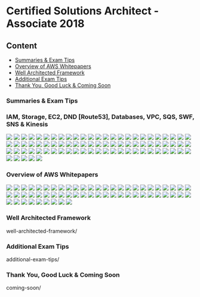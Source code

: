 # Certified Solutions Architect - Associate 2018

## Content

* [Summaries & Exam Tips](#summ)
* [Overview of AWS Whitepapers](#whitepapers)
* [Well Architected Framework](#waf)
* [Additional Exam Tips](#tips)
* [Thank You, Good Luck & Coming Soon](#soon)



### <a name="summ"></a>Summaries & Exam Tips 
### IAM, Storage, EC2, DND [Route53], Databases, VPC, SQS, SWF, SNS & Kinesis

![](summaries-and-exam-tips/Screenshot%20from%202018-02-04%2021-07-28.png)
![](summaries-and-exam-tips/Screenshot%20from%202018-02-04%2021-07-44.png)
![](summaries-and-exam-tips/Screenshot%20from%202018-02-04%2021-07-51.png)
![](summaries-and-exam-tips/Screenshot%20from%202018-02-04%2021-08-01.png)
![](summaries-and-exam-tips/Screenshot%20from%202018-02-04%2021-08-36.png)
![](summaries-and-exam-tips/Screenshot%20from%202018-02-04%2021-08-47.png)
![](summaries-and-exam-tips/Screenshot%20from%202018-02-04%2021-08-58.png)
![](summaries-and-exam-tips/Screenshot%20from%202018-02-04%2021-09-45.png)
![](summaries-and-exam-tips/Screenshot%20from%202018-02-04%2021-10-27.png)
![](summaries-and-exam-tips/Screenshot%20from%202018-02-04%2021-10-34.png)
![](summaries-and-exam-tips/Screenshot%20from%202018-02-04%2021-10-43.png)
![](summaries-and-exam-tips/Screenshot%20from%202018-02-04%2021-10-50.png)
![](summaries-and-exam-tips/Screenshot%20from%202018-02-04%2021-11-00.png)
![](summaries-and-exam-tips/Screenshot%20from%202018-02-04%2021-11-07.png)
![](summaries-and-exam-tips/Screenshot%20from%202018-02-04%2021-11-19.png)
![](summaries-and-exam-tips/Screenshot%20from%202018-02-04%2021-11-30.png)
![](summaries-and-exam-tips/Screenshot%20from%202018-02-04%2021-11-39.png)
![](summaries-and-exam-tips/Screenshot%20from%202018-02-04%2021-12-08.png)
![](summaries-and-exam-tips/Screenshot%20from%202018-02-04%2021-12-29.png)
![](summaries-and-exam-tips/Screenshot%20from%202018-02-04%2021-13-15.png)
![](summaries-and-exam-tips/Screenshot%20from%202018-02-04%2021-13-19.png)
![](summaries-and-exam-tips/Screenshot%20from%202018-02-04%2021-13-37.png)
![](summaries-and-exam-tips/Screenshot%20from%202018-02-04%2021-14-05.png)
![](summaries-and-exam-tips/Screenshot%20from%202018-02-04%2021-14-15.png)
![](summaries-and-exam-tips/Screenshot%20from%202018-02-04%2021-14-23.png)
![](summaries-and-exam-tips/Screenshot%20from%202018-02-04%2021-14-35.png)
![](summaries-and-exam-tips/Screenshot%20from%202018-02-04%2021-14-44.png)
![](summaries-and-exam-tips/Screenshot%20from%202018-02-04%2021-15-21.png)
![](summaries-and-exam-tips/Screenshot%20from%202018-02-04%2021-15-29.png)
![](summaries-and-exam-tips/Screenshot%20from%202018-02-04%2021-15-35.png)
![](summaries-and-exam-tips/Screenshot%20from%202018-02-04%2021-15-44.png)
![](summaries-and-exam-tips/Screenshot%20from%202018-02-04%2021-16-12.png)
![](summaries-and-exam-tips/Screenshot%20from%202018-02-04%2021-16-25.png)
![](summaries-and-exam-tips/Screenshot%20from%202018-02-04%2021-16-49.png)
![](summaries-and-exam-tips/Screenshot%20from%202018-02-04%2021-16-59.png)
![](summaries-and-exam-tips/Screenshot%20from%202018-02-04%2021-17-06.png)
![](summaries-and-exam-tips/Screenshot%20from%202018-02-04%2021-17-15.png)
![](summaries-and-exam-tips/Screenshot%20from%202018-02-04%2021-17-36.png)
![](summaries-and-exam-tips/Screenshot%20from%202018-02-04%2021-17-41.png)
![](summaries-and-exam-tips/Screenshot%20from%202018-02-04%2021-17-58.png)
![](summaries-and-exam-tips/Screenshot%20from%202018-02-04%2021-18-09.png)
![](summaries-and-exam-tips/Screenshot%20from%202018-02-04%2021-19-10.png)
![](summaries-and-exam-tips/Screenshot%20from%202018-02-04%2021-19-26.png)
![](summaries-and-exam-tips/Screenshot%20from%202018-02-04%2021-19-29.png)
![](summaries-and-exam-tips/Screenshot%20from%202018-02-04%2021-20-42.png)
![](summaries-and-exam-tips/Screenshot%20from%202018-02-04%2021-20-51.png)
![](summaries-and-exam-tips/Screenshot%20from%202018-02-04%2021-21-03.png)
![](summaries-and-exam-tips/Screenshot%20from%202018-02-04%2021-21-11.png)
![](summaries-and-exam-tips/Screenshot%20from%202018-02-04%2021-21-23.png)
![](summaries-and-exam-tips/Screenshot%20from%202018-02-04%2021-21-29.png)
![](summaries-and-exam-tips/Screenshot%20from%202018-02-04%2021-21-56.png)
![](summaries-and-exam-tips/Screenshot%20from%202018-02-04%2021-22-04.png)
![](summaries-and-exam-tips/Screenshot%20from%202018-02-04%2021-22-27.png)
![](summaries-and-exam-tips/Screenshot%20from%202018-02-04%2021-22-30.png)
![](summaries-and-exam-tips/Screenshot%20from%202018-02-04%2021-23-10.png)
![](summaries-and-exam-tips/Screenshot%20from%202018-02-04%2021-23-18.png)
![](summaries-and-exam-tips/Screenshot%20from%202018-02-04%2021-23-36.png)
![](summaries-and-exam-tips/Screenshot%20from%202018-02-04%2021-24-03.png)
![](summaries-and-exam-tips/Screenshot%20from%202018-02-04%2021-24-38.png)
![](summaries-and-exam-tips/Screenshot%20from%202018-02-04%2021-25-06.png)
![](summaries-and-exam-tips/Screenshot%20from%202018-02-04%2021-25-17.png)
![](summaries-and-exam-tips/Screenshot%20from%202018-02-04%2021-25-22.png)
![](summaries-and-exam-tips/Screenshot%20from%202018-02-04%2021-25-41.png)
![](summaries-and-exam-tips/Screenshot%20from%202018-02-04%2021-25-46.png)
![](summaries-and-exam-tips/Screenshot%20from%202018-02-04%2021-25-54.png)
![](summaries-and-exam-tips/Screenshot%20from%202018-02-04%2021-26-17.png)
![](summaries-and-exam-tips/Screenshot%20from%202018-02-04%2021-26-41.png)
![](summaries-and-exam-tips/Screenshot%20from%202018-02-04%2021-26-48.png)
![](summaries-and-exam-tips/Screenshot%20from%202018-02-04%2021-26-56.png)
![](summaries-and-exam-tips/Screenshot%20from%202018-02-04%2021-27-39.png)
![](summaries-and-exam-tips/Screenshot%20from%202018-02-04%2021-27-46.png)
![](summaries-and-exam-tips/Screenshot%20from%202018-02-04%2021-28-03.png)
![](summaries-and-exam-tips/Screenshot%20from%202018-02-04%2021-28-10.png)
![](summaries-and-exam-tips/Screenshot%20from%202018-02-04%2021-28-17.png)
![](summaries-and-exam-tips/Screenshot%20from%202018-02-04%2021-28-27.png)
![](summaries-and-exam-tips/Screenshot%20from%202018-02-04%2021-28-47.png)
![](summaries-and-exam-tips/Screenshot%20from%202018-02-04%2021-28-53.png)
![](summaries-and-exam-tips/Screenshot%20from%202018-02-04%2021-29-01.png)
![](summaries-and-exam-tips/Screenshot%20from%202018-02-04%2021-29-06.png)
![](summaries-and-exam-tips/Screenshot%20from%202018-02-04%2021-29-24.png)


### <a name="whitepapers"></a>Overview of AWS Whitepapers

![](white-papers-overview/Screenshot%20from%202018-02-05%2017-00-00.png)
![](white-papers-overview/Screenshot%20from%202018-02-05%2017-00-58.png)
![](white-papers-overview/Screenshot%20from%202018-02-05%2017-02-13.png)
![](white-papers-overview/Screenshot%20from%202018-02-05%2017-02-32.png)
![](white-papers-overview/Screenshot%20from%202018-02-05%2017-03-14.png)
![](white-papers-overview/Screenshot%20from%202018-02-05%2017-03-41.png)
![](white-papers-overview/Screenshot%20from%202018-02-05%2017-05-13.png)
![](white-papers-overview/Screenshot%20from%202018-02-05%2017-05-17.png)
![](white-papers-overview/Screenshot%20from%202018-02-05%2017-08-11.png)
![](white-papers-overview/Screenshot%20from%202018-02-05%2017-09-47.png)
![](white-papers-overview/Screenshot%20from%202018-02-05%2017-10-44.png)
![](white-papers-overview/Screenshot%20from%202018-02-05%2017-11-04.png)
![](white-papers-overview/Screenshot%20from%202018-02-05%2017-11-45.png)
![](white-papers-overview/Screenshot%20from%202018-02-05%2017-13-02.png)
![](white-papers-overview/Screenshot%20from%202018-02-05%2017-13-54.png)
![](white-papers-overview/Screenshot%20from%202018-02-05%2017-21-35.png)
![](white-papers-overview/Screenshot%20from%202018-02-05%2017-23-13.png)
![](white-papers-overview/Screenshot%20from%202018-02-05%2017-24-30.png)
![](white-papers-overview/Screenshot%20from%202018-02-05%2017-24-39.png)
![](white-papers-overview/Screenshot%20from%202018-02-05%2017-25-34.png)
![](white-papers-overview/Screenshot%20from%202018-02-05%2017-26-26.png)
![](white-papers-overview/Screenshot%20from%202018-02-05%2017-28-09.png)
![](white-papers-overview/Screenshot%20from%202018-02-05%2017-29-46.png)
![](white-papers-overview/Screenshot%20from%202018-02-05%2017-30-32.png)
![](white-papers-overview/Screenshot%20from%202018-02-05%2017-30-35.png)
![](white-papers-overview/Screenshot%20from%202018-02-05%2017-31-42.png)
![](white-papers-overview/Screenshot%20from%202018-02-05%2017-32-58.png)
![](white-papers-overview/Screenshot%20from%202018-02-05%2017-33-38.png)
![](white-papers-overview/Screenshot%20from%202018-02-05%2017-34-50.png)
![](white-papers-overview/Screenshot%20from%202018-02-05%2017-35-49.png)
![](white-papers-overview/Screenshot%20from%202018-02-05%2017-37-06.png)
![](white-papers-overview/Screenshot%20from%202018-02-05%2017-39-36.png)
![](white-papers-overview/Screenshot%20from%202018-02-05%2017-39-50.png)
![](white-papers-overview/Screenshot%20from%202018-02-05%2017-40-46.png)
![](white-papers-overview/Screenshot%20from%202018-02-05%2017-42-56.png)
![](white-papers-overview/Screenshot%20from%202018-02-05%2017-44-10.png)
![](white-papers-overview/Screenshot%20from%202018-02-05%2017-45-59.png)
![](white-papers-overview/Screenshot%20from%202018-02-05%2017-56-49.png)
![](white-papers-overview/Screenshot%20from%202018-02-05%2017-57-19.png)
![](white-papers-overview/Screenshot%20from%202018-02-05%2017-58-01.png)
![](white-papers-overview/Screenshot%20from%202018-02-05%2017-59-34.png)
![](white-papers-overview/Screenshot%20from%202018-02-05%2018-00-04.png)
![](white-papers-overview/Screenshot%20from%202018-02-05%2018-01-19.png)
![](white-papers-overview/Screenshot%20from%202018-02-05%2018-02-26.png)
![](white-papers-overview/Screenshot%20from%202018-02-05%2018-03-20.png)
![](white-papers-overview/Screenshot%20from%202018-02-05%2018-05-28.png)
![](white-papers-overview/Screenshot%20from%202018-02-05%2018-07-11.png)
![](white-papers-overview/Screenshot%20from%202018-02-05%2018-08-43.png)
![](white-papers-overview/Screenshot%20from%202018-02-05%2018-09-16.png)
![](white-papers-overview/Screenshot%20from%202018-02-05%2018-10-18.png)
![](white-papers-overview/Screenshot%20from%202018-02-05%2018-12-07.png)
![](white-papers-overview/Screenshot%20from%202018-02-05%2018-12-43.png)
![](white-papers-overview/Screenshot%20from%202018-02-05%2018-14-26.png)
![](white-papers-overview/Screenshot%20from%202018-02-05%2018-14-42.png)
![](white-papers-overview/Screenshot%20from%202018-02-05%2018-16-43.png)
![](white-papers-overview/Screenshot%20from%202018-02-05%2018-17-14.png)
![](white-papers-overview/Screenshot%20from%202018-02-05%2018-17-23.png)
![](white-papers-overview/Screenshot%20from%202018-02-05%2018-17-51.png)
![](white-papers-overview/Screenshot%20from%202018-02-05%2018-19-55.png)


### <a name="waf"></a>Well Architected Framework
well-architected-framework/

### <a name="tips"></a>Additional Exam Tips
additional-exam-tips/

### <a name="soon"></a>Thank You, Good Luck & Coming Soon
coming-soon/

